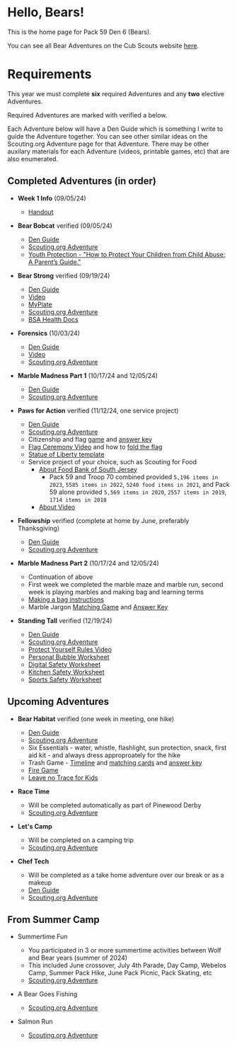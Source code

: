 # Hello, Bears!

This is the home page for Pack 59 Den 6 (Bears).

You can see all Bear Adventures on the Cub Scouts website [here](https://www.scouting.org/programs/cub-scouts/adventures/bear/).

# Requirements
This year we must complete **six** required Adventures and any **two** elective Adventures.

Required Adventures are marked with <span class="material-symbols-outlined">verified</span> a below.

Each Adventure below will have a Den Guide which is something I write to guide the Adventure together. You can see other similar ideas on the Scouting.org Adventure page for that Adventure. There may be other auxilary materials for each Adventure (videos, printable games, etc) that are also enumerated.  

## Completed Adventures (in order)
* **Week 1 Info** (09/05/24)
    * [Handout](https://1drv.ms/w/s!Amnwl-PZ2kHpktEhD2xd0Tvm6H30Wg?e=ze2ajC)

* **Bear Bobcat** <span class="material-symbols-outlined">verified</span> (09/05/24)
    * [Den Guide](https://1drv.ms/w/s!Amnwl-PZ2kHpktEbmigFS4uUfMyBVg)
    * [Scouting.org Adventure](https://www.scouting.org/cub-scout-adventures/bobcat-bear/)
    * [Youth Protection - "How to Protect Your Children from Child Abuse: A Parent’s Guide."](https://filestore.scouting.org/filestore/pdf/100-014_WEB.pdf)

* **Bear Strong** <span class="material-symbols-outlined">verified</span> (09/19/24)
    * [Den Guide](https://1drv.ms/w/s!Amnwl-PZ2kHpktVNgAl12Mx7ZFhgGQ)
    * [Video](https://youtu.be/02E1468SdHg?feature=shared)
    * [MyPlate](https://www.myplate.gov/)
    * [Scouting.org Adventure](https://www.scouting.org/cub-scout-adventures/bear-strong/)
    * [BSA Health Docs](https://www.scouting.org/health-and-safety/ahmr/ )

* **Forensics** (10/03/24)
    * [Den Guide](https://1drv.ms/w/s!Amnwl-PZ2kHpktVKaZtuJweV20bM2A?e=sbfghC)
    * [Video](https://1drv.ms/v/s!Amnwl-PZ2kHpktVMS0FHLMqMIzfx3Q)
    * [Scouting.org Adventure](https://www.scouting.org/cub-scout-adventures/forensics/)

* **Marble Madness Part 1** (10/17/24 and 12/05/24)
    * [Den Guide](https://1drv.ms/w/s!Amnwl-PZ2kHpktZYmVIZumfQ-PgtRQ?e=XvhYKc)
    * [Scouting.org Adventure](https://www.scouting.org/cub-scout-adventures/marble-madness/)

* **Paws for Action** <span class="material-symbols-outlined">verified</span> (11/12/24, one service project)
    * [Den Guide](https://1drv.ms/w/s!Amnwl-PZ2kHpkthfBpY0QazIIhf7rw?e=JqOwBP)
    * [Scouting.org Adventure](https://www.scouting.org/cub-scout-adventures/paws-for-action/)
    * Citizenship and flag [game](https://filestore.scouting.org/filestore/cubscouts/adventure-resources/bear/Bear%20Paws%20for%20Action%201%20Citizenship%20Flag%20Trivia.pdf) and [answer key](https://filestore.scouting.org/filestore/cubscouts/adventure-resources/bear/Bear%20Paws%20for%20Action%201%20Citizenship%20Flag%20Trivia%20key.pdf)
    * [Flag Ceremony Video](https://vimeo.com/348611068) and how to [fold the flag](https://scoutlife.org/video-audio/145871/how-to-display-and-fold-the-american-flag/)
    * [Statue of Liberty template](https://filestore.scouting.org/filestore/cubscouts/adventure-resources/bear/Bear%20Paws%20for%20Action%202%20Statue%20of%20Liberty.pdf)
    * Service project of your choice, such as Scouting for Food
        * [About Food Bank of South Jersey](https://foodbanksj.org/our-story/)
            * Pack 59 and Troop 70 combined provided `5,196 items in 2023`, `5585 items in 2022`, `5240 food items in 2021`, and Pack 59 alone provided `5,569 items in 2020`, `2557 items in 2019`, `1714 items in 2018`
        * [About Video](https://www.youtube.com/watch?v=U9ELW6oVAEE)

* **Fellowship** <span class="material-symbols-outlined">verified</span> (complete at home by June, preferably Thanksgiving)
    * [Den Guide](https://1drv.ms/w/s!Amnwl-PZ2kHpktEei3lC38Odbcq8Jg?e=nlgIaD) 
    * [Scouting.org Adventure](https://www.scouting.org/cub-scout-adventures/fellowship/)

* **Marble Madness Part 2** (10/17/24 and 12/05/24)
    * Continuation of above
    * First week we completed the marble maze and marble run, second week is playing marbles and making bag and learning terms
    * [Making a bag instructions](https://filestore.scouting.org/filestore/cubscouts/adventure-resources/bear/Bear%20Marble%20Madness%201%20No%20Sew%20Marble%20Bag.pdf)
    * Marble Jargon [Matching Game](https://filestore.scouting.org/filestore/cubscouts/adventure-resources/bear/Bear%20Marble%20Madness%202%20Marble%20Jargon.pdf) and [Answer Key](https://filestore.scouting.org/filestore/cubscouts/adventure-resources/bear/Bear%20Marble%20Madness%202%20Marble%20Jargon%20Key.pdf)

* **Standing Tall** <span class="material-symbols-outlined">verified</span> (12/19/24)
    * [Den Guide](https://1drv.ms/w/s!Amnwl-PZ2kHpkthdtqkWdjsJYA_mIQ?e=C8jIDT)
    * [Scouting.org Adventure](https://www.scouting.org/cub-scout-adventures/standing-tall/)
    * [Protect Yourself Rules Video](https://vimeo.com/325064786)
    * [Personal Bubble Worksheet](https://filestore.scouting.org/filestore/cubscouts/adventure-resources/bear/Bear%20Standing%20Tall%202%20Personal%20Bubble%20worksheet.pdf)
    * [Digital Safety Worksheet](https://filestore.scouting.org/filestore/cubscouts/adventure-resources/bear/Bear%20Standing%20Tall%203%20Digital%20Safety%20Pledge.pdf)
    * [Kitchen Safety Worksheet](https://filestore.scouting.org/filestore/cubscouts/adventure-resources/bear/Bear%20Standing%20Tall%204%20Kitchen%20Safety.pdf)
    * [Sports Safety Worksheet](https://filestore.scouting.org/filestore/cubscouts/adventure-resources/bear/Bear%20Standing%20Tall%204%20Sport%20Safety%20Gear.pdf)
   
## Upcoming Adventures

* **Bear Habitat** <span class="material-symbols-outlined">verified</span> (one week in meeting, one hike)
    * [Den Guide](https://1drv.ms/w/s!Amnwl-PZ2kHpkthbVlxQXZ5rTt6PMw?e=FgvYKh)
    * [Scouting.org Adventure](https://www.scouting.org/cub-scout-adventures/bear-habitat/)
    * Six Essentials - water, whistle, flashlight, sun protection, snack, first aid kit - and always dress approproately for the hike
    * Trash Game - [Timeline](https://filestore.scouting.org/filestore/cubscouts/adventure-resources/bear/Bear%20Habitat%204%20Trash%20Timeline.pdf) and [matching cards](https://filestore.scouting.org/filestore/cubscouts/adventure-resources/bear/Bear%20Habitat%204%20Trash%20Timeline%20Cards.pdf) and [answer key](https://filestore.scouting.org/filestore/cubscouts/adventure-resources/bear/Bear%20Habitat%204%20Trash%20Timeline%20Key.pdf)
    * [Fire Game](https://filestore.scouting.org/filestore/cubscouts/adventure-resources/bear/Bear%20Habitat%206%20Fire%20Danger%20Matching%20Game.pdf)
    * [Leave no Trace for Kids](https://1drv.ms/w/s!Amnwl-PZ2kHpksFYXPPVxRGT2Tu3gw?e=3XYUAh)

* **Race Time**
    * Will be completed automatically as part of Pinewood Derby
    * [Scouting.org Adventure](https://www.scouting.org/cub-scout-adventures/race-time-bear/)

* **Let's Camp**
    * Will be completed on a camping trip
    * [Scouting.org Adventure](https://www.scouting.org/cub-scout-adventures/lets-camp-bear/)

* **Chef Tech**
    * Will be completed as a take home adventure over our break or as a makeup 
    * [Den Guide](https://1drv.ms/w/s!Amnwl-PZ2kHpktEkORHCg-kCWCSFqg?e=C7wcml)
    * [Scouting.org Adventure](https://www.scouting.org/cub-scout-adventures/chef-tech/)

## From Summer Camp
* Summertime Fun 
    * You participated in 3 or more summertime activities between Wolf and Bear years (summer of 2024)
    * This included June crossover, July 4th Parade, Day Camp, Webelos Camp, Summer Pack Hike, June Pack Picnic, Pack Skating, etc
    * [Scouting.org Adventure](https://www.scouting.org/cub-scout-adventures/summertime-fun-bear/)

* A Bear Goes Fishing
    * [Scouting.org Adventure](https://www.scouting.org/cub-scout-adventures/a-bear-goes-fishing/)

* Salmon Run
    * [Scouting.org Adventure](https://www.scouting.org/cub-scout-adventures/salmon-run/)
